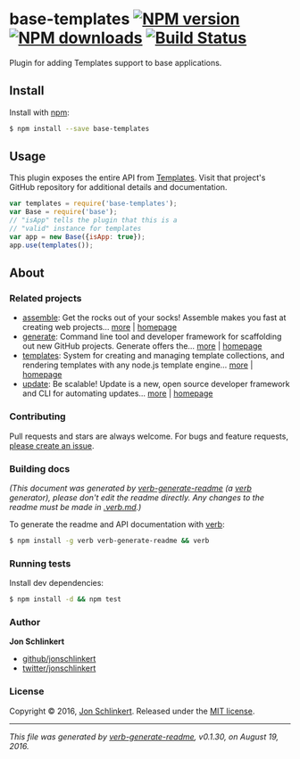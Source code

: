 # base-templates [![NPM version](https://img.shields.io/npm/v/base-templates.svg?style=flat)](https://www.npmjs.com/package/base-templates) [![NPM downloads](https://img.shields.io/npm/dm/base-templates.svg?style=flat)](https://npmjs.org/package/base-templates) [![Build Status](https://img.shields.io/travis/node-base/base-templates.svg?style=flat)](https://travis-ci.org/node-base/base-templates)

Plugin for adding Templates support to base applications.

## Install

Install with [npm](https://www.npmjs.com/):

```sh
$ npm install --save base-templates
```

## Usage

This plugin exposes the entire API from [Templates](https://github.com/jonschlinkert/templates). Visit that project's GitHub repository for additional details and documentation.

```js
var templates = require('base-templates');
var Base = require('base');
// "isApp" tells the plugin that this is a 
// "valid" instance for templates
var app = new Base({isApp: true});
app.use(templates());
```

## About

### Related projects

* [assemble](https://www.npmjs.com/package/assemble): Get the rocks out of your socks! Assemble makes you fast at creating web projects… [more](https://github.com/assemble/assemble) | [homepage](https://github.com/assemble/assemble "Get the rocks out of your socks! Assemble makes you fast at creating web projects. Assemble is used by thousands of projects for rapid prototyping, creating themes, scaffolds, boilerplates, e-books, UI components, API documentation, blogs, building websit")
* [generate](https://www.npmjs.com/package/generate): Command line tool and developer framework for scaffolding out new GitHub projects. Generate offers the… [more](https://github.com/generate/generate) | [homepage](https://github.com/generate/generate "Command line tool and developer framework for scaffolding out new GitHub projects. Generate offers the robustness and configurability of Yeoman, the expressiveness and simplicity of Slush, and more powerful flow control and composability than either.")
* [templates](https://www.npmjs.com/package/templates): System for creating and managing template collections, and rendering templates with any node.js template engine… [more](https://github.com/jonschlinkert/templates) | [homepage](https://github.com/jonschlinkert/templates "System for creating and managing template collections, and rendering templates with any node.js template engine. Can be used as the basis for creating a static site generator or blog framework.")
* [update](https://www.npmjs.com/package/update): Be scalable! Update is a new, open source developer framework and CLI for automating updates… [more](https://github.com/update/update) | [homepage](https://github.com/update/update "Be scalable! Update is a new, open source developer framework and CLI for automating updates of any kind in code projects.")

### Contributing

Pull requests and stars are always welcome. For bugs and feature requests, [please create an issue](../../issues/new).

### Building docs

_(This document was generated by [verb-generate-readme](https://github.com/verbose/verb-generate-readme) (a [verb](https://github.com/verbose/verb) generator), please don't edit the readme directly. Any changes to the readme must be made in [.verb.md](.verb.md).)_

To generate the readme and API documentation with [verb](https://github.com/verbose/verb):

```sh
$ npm install -g verb verb-generate-readme && verb
```

### Running tests

Install dev dependencies:

```sh
$ npm install -d && npm test
```

### Author

**Jon Schlinkert**

* [github/jonschlinkert](https://github.com/jonschlinkert)
* [twitter/jonschlinkert](http://twitter.com/jonschlinkert)

### License

Copyright © 2016, [Jon Schlinkert](https://github.com/jonschlinkert).
Released under the [MIT license](https://github.com/node-base/base-templates/blob/master/LICENSE).

***

_This file was generated by [verb-generate-readme](https://github.com/verbose/verb-generate-readme), v0.1.30, on August 19, 2016._